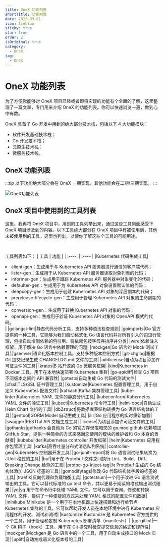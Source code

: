 ```yaml
---
title: OneX 功能列表
shortTitle: 功能列表
date: 2022-03-01
icon: liebiao
sticky: true
star: true
order: 2
isOriginal: true
category:
  - OneX
tag:
  - OneX
---
```


# OneX 功能列表

为了方便你能够对 OneX 项目已经或者即将实现的功能有个全面的了解，这里整理了一篇文章，专门用来介绍 OneX 的功能列表。你可以快速浏览一遍，做到心中有数。

OneX 具备了 Go 开发中用到的绝大部分技术栈，包括以下 4 大功能模块：
- 软件开发基础技术栈；
- Go 开发技术栈；
- 云原生技术栈；
- 微服务技术栈。

## OneX 功能列表

:::tip
以下功能绝大部分会在 OneX 一期实现，其他功能会在二期/三期实现。
:::

![OneX功能列表](/images/OneX功能列表.png)

## OneX 项目中使用到的工具列表

这里，我再将 OneX 项目中，用到的工具列举出来，通过这些工具侧面感受下 OneX 项目涉及到的内容。以下工具绝大部分在 OneX 项目中有被使用到，其他未被使用到的工具，这里也列出，以使你了解这些个工具的可能用途。

</br>

工具列表如下：
| 工具 | 功能 |
| :----: | :---- |
|Kubernetes 代码生成工具|<li>client-gen：生成用于与 Kubernetes API 服务器进行通信的客户端代码；</li><li>lister-gen：生成用于从 Kubernetes API 服务器读取对象列表的代码；</li><li>informer-gen：生成用于跟踪 Kubernetes API 服务器中对象变化的代码；</li><li>defaulter-gen：生成用于为 Kubernetes API 对象设置默认值的代码；</li><li>deepcopy-gen：生成用于创建 Kubernetes API 对象的深层副本的代码；</li><li>prerelease-lifecycle-gen：生成用于管理 Kubernetes API 对象的生命周期的代码；</li><li>conversion-gen：生成用于转换 Kubernetes API 对象的代码；</li><li>openapi-gen：生成用于验证 Kubernetes API 对象的 OpenAPI 模式的代码。</li>|
|golangci-lint|静态代码分析工具，支持多种语法检查规则|
|goimports|Go 官方提供的一种工具，它能够为我们自动格式化 Go 语言代码并对所有引入的包进行管理，包括自动增删依赖的包引用、将依赖包按字母序排序并分类|
|wire|依赖注入框架，用于解决 Go 语言中依赖管理的问题|
|mockgen|Go 语言的 Mock 测试工具|
|gsemver|语义化版本控制工具，支持多种版本控制方式|
|git-chglog|根据 Git 提交记录生成 CHANGELOG.md 文件的工具|
|addlicense|自动为项目添加许可证文件的工具|
|kratos|B 站开源的 Go 微服务框架|
|kind|Kubernetes in Docker 工具，用于在本地快速部署 Kubernetes 集群|
|go-apidiff|检查 Go 项目不同版本之间的 API 兼容性|
|gotests|自动生成 Go 代码的测试文件|
|cfssl|TLS/SSL 证书管理工具|
|kustomize|Kubernetes 配置管理工具，用于自定义 Kubernetes 配置文件|
|kafkactl|Kafka 集群管理工具|
|kube-linter|Kubernetes YAML 文件的静态分析工具|
|kubeconform|Kubernetes YAML 文件的验证工具|
|kubectl|Kubernetes 命令行工具|
|helm-docs|自动生成 Helm Chart 文档的工具|
|db2struct|将数据库表结构转换为 Go 语言结构体的工具|
|gentool|GORM Model 自动生成工具|
|air|Go 应用程序的实时重新加载|
|swagger|RESTful API 文档生成工具|
|license|为项目添加许可证文件的工具|
|gothanks|gothanks 会自动为 Go 的官方存储库和您的 go.mod github 依赖项加 GitHub Star，提供一种简单的方式来感谢您使用的模块的维护者和 Go 本身的贡献者|
|kubebuilder|Kubernetes controller 开发框架|
|helm|Kubernetes 应用程序包管理工具|
|kafka|高吞吐量分布式消息队列系统|
|controller-gen|Kubernetes 控制器开发工具|
|go-junit-report|将 Go 语言测试结果转换为 JUnit 格式的工具|
|buf|用于在 Protobuf 文件之间执行 Lint、Build、Diff、Breaking Change 检测的工具|
|protoc-go-inject-tag|为 Protobuf 生成的 Go 结构体添加 JSON 标签的工具|
|gomodifytags|修改 Go 代码结构体字段的标签的工具|
|traefik|反向代理和负载均衡工具|
|gotestsum|一个用于改进 Go 语言测试输出的工具。它可以替代标准的 go test 命令，并以更易于阅读的格式输出测试结果|
|yq|yq 用于在命令行中处理 YAML 文件。它可以用于查询、修改和转换 YAML 文件，提供了一种便捷的方式来处理 YAML 格式的配置文件和数据|
|minikube|Minikube 是一个用于在本地机器上快速搭建和运行单节点 Kubernetes 集群的工具。它可以帮助开发人员在本地环境中进行 Kubernetes 应用程序的开发、测试和调试|
|kustomize|Kustomize 是 Kubernetes 官方提供的一个工具，用于管理和定制 Kubernetes 部署清单（manifests）|
|go-gitlint|一个 Git 钩子（hook）工具，用于在 Git 提交时检查提交信息的格式和规范性|
|mockgen|Mockgen 是 Go 语言中的一个工具，用于自动生成接口的 Mock 实现|
|uplift|自动生成语义化版本号的工具|
